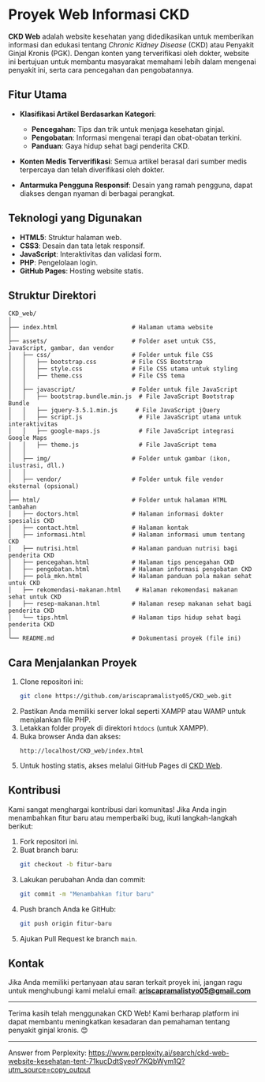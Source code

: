# Proyek Web Informasi CKD

**CKD Web** adalah website kesehatan yang didedikasikan untuk memberikan informasi dan edukasi tentang *Chronic Kidney Disease* (CKD) atau Penyakit Ginjal Kronis (PGK). Dengan konten yang terverifikasi oleh dokter, website ini bertujuan untuk membantu masyarakat memahami lebih dalam mengenai penyakit ini, serta cara pencegahan dan pengobatannya.

## Fitur Utama

- **Klasifikasi Artikel Berdasarkan Kategori**:
  - **Pencegahan**: Tips dan trik untuk menjaga kesehatan ginjal.
  - **Pengobatan**: Informasi mengenai terapi dan obat-obatan terkini.
  - **Panduan**: Gaya hidup sehat bagi penderita CKD.

- **Konten Medis Terverifikasi**: Semua artikel berasal dari sumber medis terpercaya dan telah diverifikasi oleh dokter.

- **Antarmuka Pengguna Responsif**: Desain yang ramah pengguna, dapat diakses dengan nyaman di berbagai perangkat.

## Teknologi yang Digunakan

- **HTML5**: Struktur halaman web.
- **CSS3**: Desain dan tata letak responsif.
- **JavaScript**: Interaktivitas dan validasi form.
- **PHP**: Pengelolaan login.
- **GitHub Pages**: Hosting website statis.

## Struktur Direktori

```
CKD_web/
│
├── index.html                     # Halaman utama website
│
├── assets/                        # Folder aset untuk CSS, JavaScript, gambar, dan vendor
│   ├── css/                       # Folder untuk file CSS
│   │   ├── bootstrap.css          # File CSS Bootstrap
│   │   ├── style.css              # File CSS utama untuk styling
│   │   ├── theme.css              # File CSS tema
│   │
│   ├── javascript/                # Folder untuk file JavaScript
│   │   ├── bootstrap.bundle.min.js  # File JavaScript Bootstrap Bundle
│   │   ├── jquery-3.5.1.min.js     # File JavaScript jQuery
│   │   ├── script.js                # File JavaScript utama untuk interaktivitas
│   │   ├── google-maps.js           # File JavaScript integrasi Google Maps
│   │   ├── theme.js                 # File JavaScript tema
│   │
│   ├── img/                       # Folder untuk gambar (ikon, ilustrasi, dll.)
│   │
│   ├── vendor/                    # Folder untuk file vendor eksternal (opsional)
│
├── html/                          # Folder untuk halaman HTML tambahan
│   ├── doctors.html               # Halaman informasi dokter spesialis CKD
│   ├── contact.html               # Halaman kontak
│   ├── informasi.html             # Halaman informasi umum tentang CKD
│   ├── nutrisi.html               # Halaman panduan nutrisi bagi penderita CKD
│   ├── pencegahan.html            # Halaman tips pencegahan CKD
│   ├── pengobatan.html            # Halaman informasi pengobatan CKD
│   ├── pola_mkn.html              # Halaman panduan pola makan sehat untuk CKD
│   ├── rekomendasi-makanan.html    # Halaman rekomendasi makanan sehat untuk CKD
│   ├── resep-makanan.html         # Halaman resep makanan sehat bagi penderita CKD
│   └── tips.html                  # Halaman tips hidup sehat bagi penderita CKD
│
└── README.md                      # Dokumentasi proyek (file ini)

```

## Cara Menjalankan Proyek

1. Clone repositori ini:
   ```bash
   git clone https://github.com/ariscapramalistyo05/CKD_web.git
   ```
2. Pastikan Anda memiliki server lokal seperti XAMPP atau WAMP untuk menjalankan file PHP.
3. Letakkan folder proyek di direktori `htdocs` (untuk XAMPP).
4. Buka browser Anda dan akses:
   ```
   http://localhost/CKD_web/index.html
   ```
5. Untuk hosting statis, akses melalui GitHub Pages di [CKD Web](https://ariscapramalistyo05.github.io/CKD_web/).

## Kontribusi

Kami sangat menghargai kontribusi dari komunitas! Jika Anda ingin menambahkan fitur baru atau memperbaiki bug, ikuti langkah-langkah berikut:

1. Fork repositori ini.
2. Buat branch baru:
   ```bash
   git checkout -b fitur-baru
   ```
3. Lakukan perubahan Anda dan commit:
   ```bash
   git commit -m "Menambahkan fitur baru"
   ```
4. Push branch Anda ke GitHub:
   ```bash
   git push origin fitur-baru
   ```
5. Ajukan Pull Request ke branch `main`.

## Kontak

Jika Anda memiliki pertanyaan atau saran terkait proyek ini, jangan ragu untuk menghubungi kami melalui email: **ariscapramalistyo05@gmail.com**

---

Terima kasih telah menggunakan CKD Web! Kami berharap platform ini dapat membantu meningkatkan kesadaran dan pemahaman tentang penyakit ginjal kronis. 😊

---
Answer from Perplexity: https://www.perplexity.ai/search/ckd-web-website-kesehatan-tent-71kucDdtSyeoY7KQbWym1Q?utm_source=copy_output
